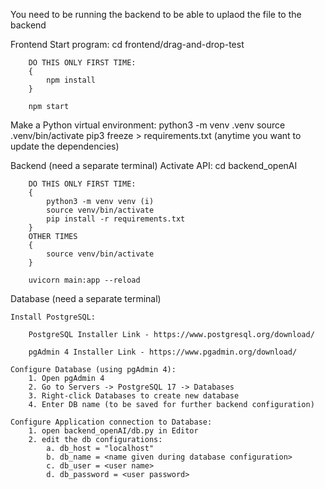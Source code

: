You need to be running the backend to be able to uplaod the file to the backend



Frontend
    Start program:
        cd frontend/drag-and-drop-test

        DO THIS ONLY FIRST TIME:
        {
            npm install
        }

        npm start



Make a Python virtual environment:
python3 -m venv .venv
source .venv/bin/activate
pip3 freeze > requirements.txt (anytime you want to update the dependencies)

Backend (need a separate terminal)
    Activate API:
        cd backend_openAI

        DO THIS ONLY FIRST TIME:
        {
            python3 -m venv venv (i)
            source venv/bin/activate
            pip install -r requirements.txt
        }
        OTHER TIMES
        {
            source venv/bin/activate
        }

        uvicorn main:app --reload

Database (need a separate terminal)
    
    Install PostgreSQL:
    
        PostgreSQL Installer Link - https://www.postgresql.org/download/

        pgAdmin 4 Installer Link - https://www.pgadmin.org/download/

    Configure Database (using pgAdmin 4):
        1. Open pgAdmin 4
        2. Go to Servers -> PostgreSQL 17 -> Databases
        3. Right-click Databases to create new database
        4. Enter DB name (to be saved for further backend configuration)

    Configure Application connection to Database:
        1. open backend_openAI/db.py in Editor
        2. edit the db configurations:
            a. db_host = "localhost"
            b. db_name = <name given during database configuration>
            c. db_user = <user name>
            d. db_password = <user password>
